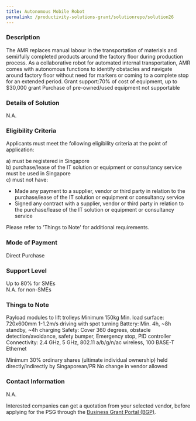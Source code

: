 ```yaml
---
title: Autonomous Mobile Robot
permalink: /productivity-solutions-grant/solutionrepo/solution26
---
```


### Description

The AMR replaces manual labour in the transportation of materials and semi/fully completed products around the factory floor during production process. 
As a collaborative robot for automated internal transportation, AMR comes with autonomous functions to identify obstacles and navigate around factory floor without need for markers or coming to a complete stop for an extended period. 
Grant support:70% of cost of equipment, up to $30,000 grant
Purchase of pre-owned/used equipment not supportable

### Details of Solution

N.A.

### Eligibility Criteria

Applicants must meet the following eligibility criteria at the point of application:

a) must be registered in Singapore <br>
b) purchase/lease of the IT solution or equipment or consultancy service must be used in Singapore <br>
c) must not have:
- Made any payment to a supplier, vendor or third party in relation to the purchase/lease of the IT solution or equipment or consultancy service
- Signed any contract with a supplier, vendor or third party in relation to the purchase/lease of the IT solution or equipment or consultancy service

Please refer to 'Things to Note' for additional requirements.

### Mode of Payment
Direct Purchase

### Support Level
Up to 80% for SMEs <br>
N.A. for non-SMEs

### Things to Note
Payload modules to lift trolleys Minimum  150kg
Min. load surface: 720x600mm
1-1.2m/s driving with spot turning
Battery: Min. 4h, ~8h standby, ~4h charging
Safety: Cover 360 degrees, obstacle detection/avoidance, safety bumper, Emergency stop, PID controller
Connectivity: 2.4 GHz, 5 GHz, 802.11 a/b/g/n/ac wireless, 100 BASE-T Ethernet

Minimum 30% ordinary shares (ultimate individual ownership) held directly/indirectly by Singaporean/PR
No change in vendor allowed


### Contact Information
N.A.

Interested companies can get a quotation from your selected vendor, before applying for the PSG through the <a target='_blank' rel='noopener' href='https://www.businessgrants.gov.sg/'>Business Grant Portal (BGP)</a>.
